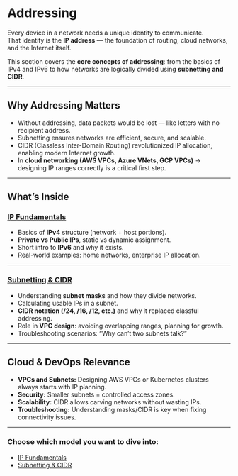 # Addressing  

Every device in a network needs a unique identity to communicate.  
That identity is the **IP address** — the foundation of routing, cloud networks, and the Internet itself.  

This section covers the **core concepts of addressing**: from the basics of IPv4 and IPv6 to how networks are logically divided using **subnetting and CIDR**.  

---

## Why Addressing Matters  
- Without addressing, data packets would be lost — like letters with no recipient address.  
- Subnetting ensures networks are efficient, secure, and scalable.  
- CIDR (Classless Inter-Domain Routing) revolutionized IP allocation, enabling modern Internet growth.  
- In **cloud networking (AWS VPCs, Azure VNets, GCP VPCs)** → designing IP ranges correctly is a critical first step.  

---

## What’s Inside  

### [IP Fundamentals](./ip-fundamentals)  
- Basics of **IPv4** structure (network + host portions).  
- **Private vs Public IPs**, static vs dynamic assignment.  
- Short intro to **IPv6** and why it exists.  
- Real-world examples: home networks, enterprise IP allocation.  

---

### [Subnetting & CIDR](./subnetting-and-cidr)  
- Understanding **subnet masks** and how they divide networks.  
- Calculating usable IPs in a subnet.  
- **CIDR notation (/24, /16, /12, etc.)** and why it replaced classful addressing.  
- Role in **VPC design**: avoiding overlapping ranges, planning for growth.  
- Troubleshooting scenarios: “Why can’t two subnets talk?”  

---

## Cloud & DevOps Relevance  
- **VPCs and Subnets:** Designing AWS VPCs or Kubernetes clusters always starts with IP planning.  
- **Security:** Smaller subnets = controlled access zones.  
- **Scalability:** CIDR allows carving networks without wasting IPs.  
- **Troubleshooting:** Understanding masks/CIDR is key when fixing connectivity issues.  

---

### Choose which model you want to dive into:

- [IP Fundamentals](./ip-fundamentals) 
- [Subnetting & CIDR](./subnetting-and-cidr)  

